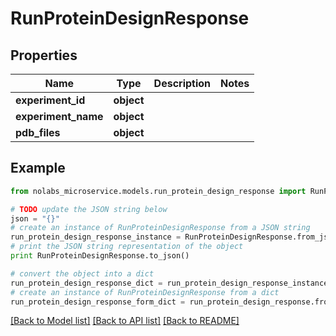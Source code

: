 # RunProteinDesignResponse


## Properties

Name | Type | Description | Notes
------------ | ------------- | ------------- | -------------
**experiment_id** | **object** |  | 
**experiment_name** | **object** |  | 
**pdb_files** | **object** |  | 

## Example

```python
from nolabs_microservice.models.run_protein_design_response import RunProteinDesignResponse

# TODO update the JSON string below
json = "{}"
# create an instance of RunProteinDesignResponse from a JSON string
run_protein_design_response_instance = RunProteinDesignResponse.from_json(json)
# print the JSON string representation of the object
print RunProteinDesignResponse.to_json()

# convert the object into a dict
run_protein_design_response_dict = run_protein_design_response_instance.to_dict()
# create an instance of RunProteinDesignResponse from a dict
run_protein_design_response_form_dict = run_protein_design_response.from_dict(run_protein_design_response_dict)
```
[[Back to Model list]](../README.md#documentation-for-models) [[Back to API list]](../README.md#documentation-for-api-endpoints) [[Back to README]](../README.md)


